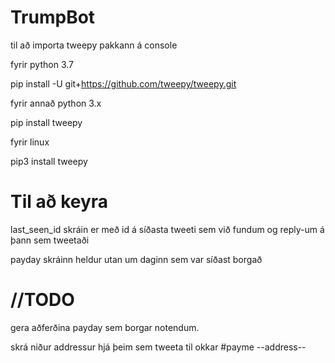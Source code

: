 # TrumpBot

til að importa tweepy pakkann á console


fyrir python 3.7

pip install -U git+https://github.com/tweepy/tweepy.git


fyrir annað python 3.x

pip install tweepy

fyrir linux

pip3 install tweepy

# Til að keyra
last_seen_id skráin er með id á síðasta tweeti sem við fundum og reply-um á þann sem tweetaði

payday skráinn heldur utan um daginn sem var síðast borgað

# //TODO
gera aðferðina payday sem borgar notendum.

skrá niður addressur hjá þeim sem tweeta til okkar #payme --address--
